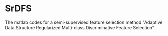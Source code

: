 # SrDFS
The matlab codes for a semi-supervised feature selection method "Adaptive Data Structure Regularized Multi-class Discriminative Feature Selection"
